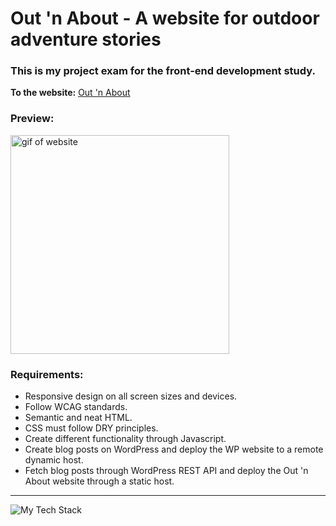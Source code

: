 # Out 'n About - A website for outdoor adventure stories
### This is my project exam for the front-end development study.


**To the website:** [Out 'n About](https://tmh-outnabout.netlify.app)


### Preview:
<p align="left"><img height="350px" src="https://github.com/user-attachments/assets/0b83b4a2-3beb-4030-90ea-fe12d550bc2c" alt="gif of website" /></p>

### Requirements:

- Responsive design on all screen sizes and devices.
- Follow WCAG standards.
- Semantic and neat HTML.
- CSS must follow DRY principles.
- Create different functionality through Javascript.
- Create blog posts on WordPress and deploy the WP website to a remote dynamic host.
- Fetch blog posts through WordPress REST API and deploy the Out 'n About website through a static host.

---

<p align="left" ><img src="https://github-readme-tech-stack.vercel.app/api/cards?lineCount=1&width=900&bg=%230D1117&badge=%23161B22&border=%2321262D&titleColor=%2358A6FF&line1=git%2CGit%2C40F8FF%3Bgithub%2CGitHub%2C40F8FF%3Bvisualstudiocode%2CVS+Code%2C40F8FF%3Bfigma%2CFigma%2C40F8FF%3Bhtml5%2CHTML%2C40F8FF%3Bcss3%2CCSS%2C40F8FF%3Bjavascript%2CJavaScript%2C40F8FF%3Bwordpress%2CWordPress%2C40F8FF" alt="My Tech Stack" /> </p>

